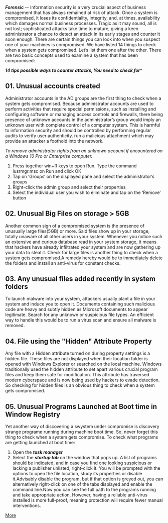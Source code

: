 ***Forensic*** -- Information security is a very crucial aspect of business management that has always remained at risk of attack. Once a system is compromised, it loses its confidentiality, integrity, and, at times, availability which damages normal business processes. Tragic as it may sound, all is not lost; sophisticated attacks take time to mature, giving a keen administrator a chance to detect an attack in its early stages and counter it soon enough. There are certain things you can look into when you suspect one of your machines is compromised. We have listed 14 things to check when a system gets compromised. Let’s list them one after the other.
There are two basic concepts used to examine a system that has been compromised:

***14 tips possible ways to counter attacks, You need to check for****

## 01. Unusual accounts created
Administrator accounts in the AD groups are the first thing to check when a system gets compromised. Because administrator accounts are used to perform activities that require special permissions, such as installing and configuring software or managing access controls and firewalls, there being presence of unknown accounts in the administrator’s group would imply an unknown user with complete control of a computer system. This is harmful to information security and should be controlled by performing regular audits to verify user authenticity. run a malicious attachment which may provide an attacker a foothold into the network.

*To remove administrator rights from an unknown account if encountered on a Windows 10 Pro or Enterprise computer.*
1. Press together win+R keys to open Run. Type the command lusrmgr.msc on Run and click OK
2. Tap on ‘Groups‘ on the displayed pane and select the administrator’s groups
3. Right-click the admin group and select their properties
4. Select the individual user you wish to eliminate and tap on the ‘Remove’ button

## 02. Unusual Big Files on storage > 5GB
Another common sign of a compromised system is the presence of unusually large files(5GB) or more. Said files show up in your storage, totally unaware of all other users in your system. Whenever you notice such an extensive and curious database read in your system storage, it means that hackers have already infiltrated your system and are now gathering up your data to steal it. Check for large files is another thing to check when a system gets compromised.A remedy hereby would be to immediately delete the folders and install an anti-virus for constant checks.

## 03. Any unusual files added recently in system folders
To launch malware into your system, attackers usually plant a file in your system and induce you to open it. Documents containing such malicious code are heavy and subtly hidden as Microsoft documents to appear legitimate.
Search for any unknown or suspicious file types. An efficient way to handle this would be to run a virus scan and ensure all malware is removed.

## 04. File using the "Hidden" Attribute Property
Any file with a Hidden attribute turned on during property settings is a hidden file. These files are not displayed when their location folder is opened with Windows Explorer or searched on the local machine.
Windows traditionally used the hidden attribute to set apart various crucial program files and keep them safe for modification. This attribute has traversed modern cyberspace and is now being used by hackers to evade detection. So checking for hidden files is an obvious thing to check when a system gets compromised.

## 05. Unusual Programs Launched at Boot time in Window Registry
Yet another way of discovering a swystem under compromise is discovery strange programe running during machine boot time. So, never forget this thing to check when a system gets compromise. To check what programs are getting launched at boot time: 
1. Open the ***task manager***
2. Select the ***startup tab*** on the window that pops up.
A list of programs should be indicated, and in case you find one looking suspicious or lacking a publisher unlisted, right-click it. You will be prompted with the options to open the file location, study its properties or disable it.Advisably disable the program, but if that option is greyed out, you can alternatively right-click on one of the tabs displayed and enable the command line.Now you can see the full path to the programs running and take appropriate action. However, having a reliable anti-virus installed is more full-proof, meaning protection will require fewer manual interventions.

[More](https://thesecmaster.com/14-things-to-check-when-a-system-gets-compromised/)


